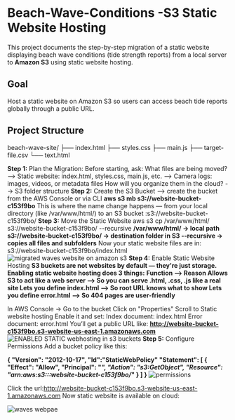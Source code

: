 # Beach-Wave-Conditions -S3 Static Website Hosting

This project documents the step-by-step migration of a static website displaying beach wave conditions (tide strength reports) from a local server to **Amazon S3** using static website hosting.
## Goal

Host a static website on Amazon S3 so users can access beach tide reports globally through a public URL.
## Project Structure
beach-wave-site/
├── index.html
├── styles.css
├── main.js
├── target-file.csv
└── text.html

**Step 1:** Plan the Migration:
Before starting, ask:
What files are being moved?
--> Static website: index.html, styles.css, main.js, etc.
--> Camera logs: images, videos, or metadata files
How will you organize them in the cloud?
--> S3 folder structure
**Step 2:** Create the S3 Bucket
--> create the bucket from the AWS Console or via CLI **aws s3 mb s3://website-bucket-c153f9bo**
This is where the name change happens — from your local directory (like /var/www/html/) to an S3 bucket :s3://website-bucket-c153f9bo/
**Step 3:** Move the Static Website
aws s3 cp /var/www/html/ s3://website-bucket-c153f9bo/ --recursive
**/var/www/html/ → local path
s3://website-bucket-c153f9bo/ → destination folder in S3
--recursive → copies all files and subfolders**
Now your static website files are in:
s3://website-bucket-c153f9bo/index.html
![migrated waves website on amazon s3](https://github.com/user-attachments/assets/6c2a5290-a93c-4ff7-aae7-68a7e59fe648)
**Step 4:** Enable Static Website Hosting
**S3 buckets are not websites by default — they're just storage.
Enabling static website hosting does 3 things:**
**Function -->	Reason
Allows S3 to act like a web server -->	So you can serve .html, .css, .js like a real site
Lets you define index.html -->	So root URL knows what to show
Lets you define error.html -->	So 404 pages are user-friendly**

In AWS Console → Go to the bucket
Click on "Properties"
Scroll to Static website hosting
Enable it and set:
Index document: index.html
Error document: error.html
You’ll get a public URL like:
**http://website-bucket-c153f9bo.s3-website-us-east-1.amazonaws.com**
![ENABLED STATIC webhosting in s3 buckets](https://github.com/user-attachments/assets/35d367fa-fd6c-45ed-90c8-ee0c9014ee6d)
**Step 5:** Configure Permissions
Add a bucket policy like this:

**{
  "Version": "2012-10-17",
  "Id":"StaticWebPolicy"
  "Statement": [
  {
    "Effect": "Allow",
    "Principal": "*",
    "Action": "s3:GetObject",
    "Resource": "arn:aws:s3:::website-bucket-c153f9bo/*"
  }
  ]
}**
![permissions](https://github.com/user-attachments/assets/a8048a2f-41b6-4452-b4b1-35f7f1f82351)


Click the url:http://website-bucket-c153f9bo.s3-website-us-east-1.amazonaws.com
Now static website is available on cloud:

![waves webpae](https://github.com/user-attachments/assets/f2d81772-f036-48c6-8e58-5624a2f103ac)
